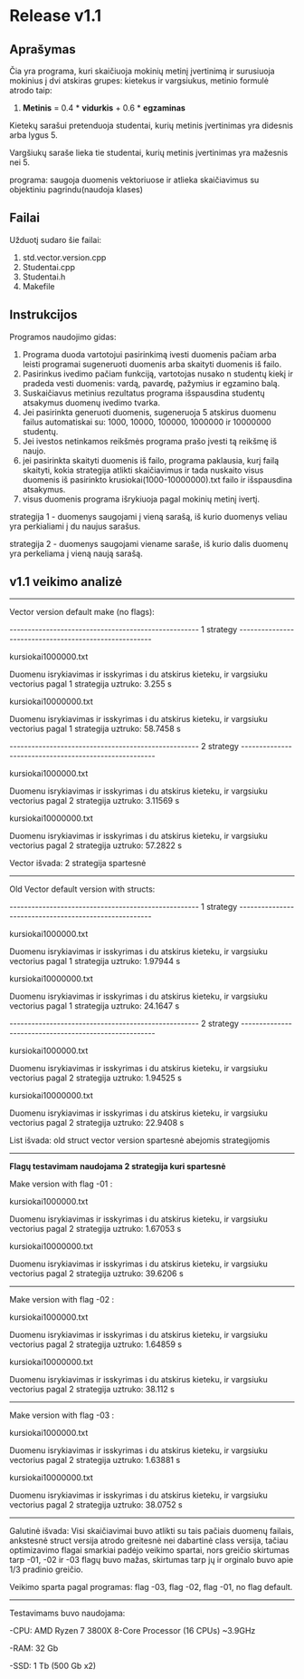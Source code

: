 # **Release v1.1**

## **Aprašymas**
Čia yra programa, kuri skaičiuoja mokinių metinį įvertinimą ir surusiuoja mokinius į dvi atskiras grupes: kietekus ir vargsiukus, metinio formulė atrodo taip:

1. **Metinis** = 0.4 * **vidurkis** + 0.6 * **egzaminas** 

Kietekų sarašui pretenduoja studentai, kurių metinis įvertinimas yra didesnis arba lygus 5.

Vargšiukų saraše lieka tie studentai, kurių metinis įvertinimas yra mažesnis nei 5.

programa: saugoja duomenis vektoriuose ir atlieka skaičiavimus su objektiniu pagrindu(naudoja klases)

## **Failai**
Užduotį sudaro šie failai:
1. std.vector.version.cpp
2. Studentai.cpp
3. Studentai.h
4. Makefile

## **Instrukcijos**
Programos naudojimo gidas:

1. Programa duoda vartotojui pasirinkimą ivesti duomenis pačiam arba leisti programai sugeneruoti duomenis arba skaityti duomenis iš failo.
2. Pasirinkus ivedimo pačiam funkciją, vartotojas nusako n studentų kiekį ir pradeda vesti duomenis: vardą, pavardę, pažymius ir egzamino balą.
3. Suskaičiavus metinius rezultatus programa išspausdina studentų atsakymus duomenų ivedimo tvarka.
4. Jei pasirinkta generuoti duomenis, sugeneruoja 5 atskirus duomenu failus automatiskai su: 1000, 10000, 100000, 1000000 ir 10000000 studentų.
5. Jei ivestos netinkamos reikšmės programa prašo įvesti tą reikšmę iš naujo.
6. jei pasirinkta skaityti duomenis iš failo, programa paklausia, kurį failą skaityti, kokia strategija atlikti skaičiavimus ir tada nuskaito visus duomenis iš pasirinkto krusiokai(1000-10000000).txt failo ir išspausdina atsakymus.
7. visus duomenis programa išrykiuoja pagal mokinių metinį ivertį.

strategija 1 - duomenys saugojami į vieną sarašą, iš kurio duomenys veliau yra perkialiami į du naujus sarašus.

strategija 2 - duomenys saugojami viename saraše, iš kurio dalis duomenų yra perkeliama į vieną naują sarašą.

## **v1.1 veikimo analizė**
---------------------------------------------------------------------------------------------------------------------------

Vector version default make (no flags):

---------------------------------------------------- 1 strategy ------------------------------------------------------

kursiokai1000000.txt

Duomenu isrykiavimas ir isskyrimas i du atskirus kieteku, ir vargsiuku vectorius pagal 1 strategija uztruko: 3.255 s

kursiokai10000000.txt

Duomenu isrykiavimas ir isskyrimas i du atskirus kieteku, ir vargsiuku vectorius pagal 1 strategija uztruko: 58.7458 s

---------------------------------------------------- 2 strategy ------------------------------------------------------

kursiokai1000000.txt

Duomenu isrykiavimas ir isskyrimas i du atskirus kieteku, ir vargsiuku vectorius pagal 2 strategija uztruko: 3.11569 s

kursiokai10000000.txt

Duomenu isrykiavimas ir isskyrimas i du atskirus kieteku, ir vargsiuku vectorius pagal 2 strategija uztruko: 57.2822 s

Vector išvada: 2 strategija spartesnė

-----------------------------------------------------------------------------------------------------------------------

Old Vector default version with structs:

---------------------------------------------------- 1 strategy ------------------------------------------------------

kursiokai1000000.txt

Duomenu isrykiavimas ir isskyrimas i du atskirus kieteku, ir vargsiuku vectorius pagal 1 strategija uztruko: 1.97944 s

kursiokai10000000.txt

Duomenu isrykiavimas ir isskyrimas i du atskirus kieteku, ir vargsiuku vectorius pagal 1 strategija uztruko: 24.1647 s

---------------------------------------------------- 2 strategy ------------------------------------------------------

kursiokai1000000.txt

Duomenu isrykiavimas ir isskyrimas i du atskirus kieteku, ir vargsiuku vectorius pagal 2 strategija uztruko: 1.94525 s

kursiokai10000000.txt

Duomenu isrykiavimas ir isskyrimas i du atskirus kieteku, ir vargsiuku vectorius pagal 2 strategija uztruko: 22.9408 s

List išvada: old struct vector version spartesnė abejomis strategijomis

----------------------------------------------------------------------------------------------------------------------

**Flagų testavimam naudojama 2 strategija kuri spartesnė**

Make version with flag -01 :

kursiokai1000000.txt

Duomenu isrykiavimas ir isskyrimas i du atskirus kieteku, ir vargsiuku vectorius pagal 2 strategija uztruko: 1.67053 s

kursiokai10000000.txt

Duomenu isrykiavimas ir isskyrimas i du atskirus kieteku, ir vargsiuku vectorius pagal 2 strategija uztruko: 39.6206 s

-----------------------------------------------------------------------------------------------------------------------

Make version with flag -02 :

kursiokai1000000.txt

Duomenu isrykiavimas ir isskyrimas i du atskirus kieteku, ir vargsiuku vectorius pagal 2 strategija uztruko: 1.64859 s

kursiokai10000000.txt

Duomenu isrykiavimas ir isskyrimas i du atskirus kieteku, ir vargsiuku vectorius pagal 2 strategija uztruko: 38.112 s

-------------------------------------------------------------------------------------------------------------------------
Make version with flag -03 :

kursiokai1000000.txt

Duomenu isrykiavimas ir isskyrimas i du atskirus kieteku, ir vargsiuku vectorius pagal 2 strategija uztruko: 1.63881 s

kursiokai10000000.txt

Duomenu isrykiavimas ir isskyrimas i du atskirus kieteku, ir vargsiuku vectorius pagal 2 strategija uztruko: 38.0752 s

---------------------------------------------------------------------------------------------------------------------------

Galutinė išvada: Visi skaičiavimai buvo atlikti su tais pačiais duomenų failais, ankstesnė struct versija atrodo greitesnė nei dabartinė class versija,
tačiau optimizavimo flagai smarkiai padėjo veikimo spartai, nors greičio skirtumas tarp -01, -02 ir -03 flagų buvo mažas, skirtumas tarp jų ir orginalo buvo apie 1/3 pradinio greičio.

Veikimo sparta pagal programas: flag -03, flag -02, flag -01, no flag default.
 
---------------------------------------------------------------------------------------------------------------------------
Testavimams buvo naudojama:

   -CPU: AMD Ryzen 7 3800X 8-Core Processor (16 CPUs) ~3.9GHz
 
   -RAM: 32 Gb
 
   -SSD: 1 Tb (500 Gb x2)
